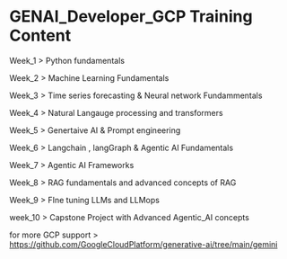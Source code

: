 # GENAI_Developer_GCP Training Content

Week_1 >  Python fundamentals

Week_2 > Machine Learning Fundamentals

Week_3 > Time series forecasting & Neural network Fundammentals

Week_4 > Natural Langauge processing and transformers

Week_5 > Genertaive AI & Prompt engineering

Week_6 > Langchain , langGraph & Agentic AI Fundamentals

Week_7 > Agentic AI Frameworks

Week_8 > RAG fundamentals and advanced concepts of RAG 

Week_9 > FIne tuning LLMs and LLMops

week_10 > Capstone Project with Advanced Agentic_AI concepts

for more GCP support > https://github.com/GoogleCloudPlatform/generative-ai/tree/main/gemini
